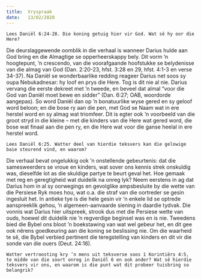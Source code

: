 ```yaml
---
title:  Vryspraak
date:   13/02/2020
---
```


`Lees Daniël 6:24-28. Die koning getuig hier vir God. Wat sê hy oor die Here?` 

Die deurslaggewende oomblik in die verhaal is wanneer Darius hulde aan God bring en die Almagtige se opperheerskappy bely. Dit vorm ’n hoogtepunt, ’n crescendo, van die voorafgaande hoofstukke se belydenisse van die almag van God (Dan. 2:20-23, hfst. 3:28 en 29, hfst. 4:1-3 en verse 34-37). Na Daniël se wonderbaarlike redding reageer Darius net soos sy oupa Nebukadnesar: hy loof en prys die Here. Tog is dit nie al nie. Darius vervang die eerste dekreet met ’n tweede, en beveel dat almal “voor die God van Daniël moet bewe en sidder” (Dan. 6:27; OAB, woordorde aangepas).  So word Daniël dan op ’n bonatuurlike wyse gered en sy geloof word beloon; en die bose ry aan die pen, met God se Naam wat in ere herstel word en sy almag wat triomfeer. Dit is egter ook ’n voorbeeld van die groot stryd in die kleine – met die kinders van die Here wat gered word, die bose wat finaal aan die pen ry, en die Here wat voor die ganse heelal in ere herstel word.  

`Lees Daniël 6:25. Watter deel van hierdie teksvers kan die gelowige baie steurend vind, en waarom?` 

Die verhaal bevat ongelukkig ook ’n onstellende gebeurtenis: dat die samesweerders se vroue en kinders, wat sover ons kennis strek onskuldig was, dieselfde lot as die skuldige partye te beurt geval het. Hoe gemaak met reg en geregtigheid wat duidelik na onreg lyk? Neem eerstens in ag dat Darius hom in al sy oorwegings en gevolglike ampsbesluite by die wette van die Persiese Ryk moes hou, wat o.a. die straf van die oortreder se gesin ingesluit het. In antieke tye is die hele gesin vir ’n enkele lid se optrede aanspreeklik gehou, ’n algemeen-aanvaarde siening in daardie tydvak. Die vonnis wat Darius hier uitspreek, strook dus met die Persiese wette van ouds, hoewel dit duidelik nie ’n regverdige beginsel was en is nie. Tweedens bied die Bybel ons bloot ’n boekstawing van wat wel gebeur het, en dit gee ook nêrens goedkeuring aan die koning se beslissing nie. Om die waarheid te sê, die Bybel verbied pertinent die teregstelling van kinders en dit vir die sonde van die ouers (Deut. 24:16). 

`Watter vertroosting kry ’n mens uit teksverse soos 1 Korintiërs 4:5, te midde van die soort onreg in Daniël 6 en ook ander? Wat sê hierdie teksvers vir ons, en waarom is die punt wat dit probeer tuisbring so belangrik?`